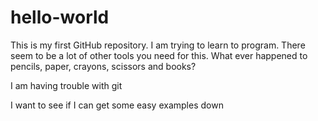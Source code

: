 # hello-world
This is my first GitHub repository. 
I am trying to learn to program. There seem to be a lot of other tools you need for this. What ever happened to pencils, paper, crayons, scissors and books?

I am having trouble with git

I want to see if I can get some easy examples down 
